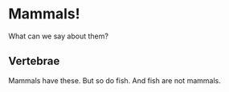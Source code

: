 ---
---

# Mammals!

What can we say about them?

## Vertebrae

Mammals have these. But so do fish. And fish are not mammals.
